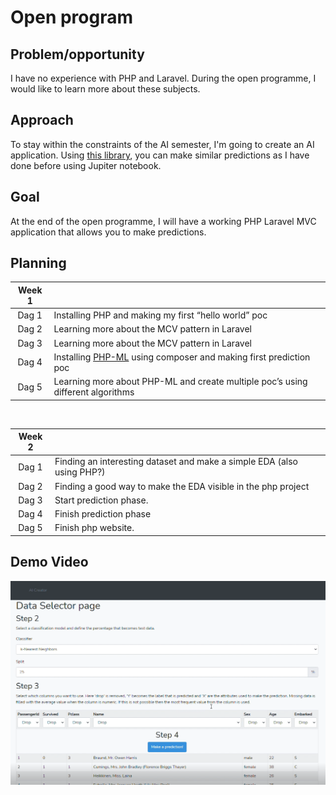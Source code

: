 # Open program
## Problem/opportunity
I have no experience with PHP and Laravel. During the open programme, I would like to learn more about these subjects. 
## Approach
To stay within the constraints of the AI semester, I'm going to create an AI application. Using [this library](https://php-ml.readthedocs.io/en/latest/), you can make similar predictions as I have done before using Jupiter notebook. 
## Goal
At the end of the open programme, I will have a working PHP Laravel MVC application that allows you to make predictions. 
## Planning
| Week 1 |                                                                                                              |
|:------:|:-------------------------------------------------------------------------------------------------------------|
| Dag 1  | Installing PHP and making my first “hello world” poc                                                         |
| Dag 2  | Learning more about the MCV pattern in Laravel                                                               |
| Dag 3  | Learning more about the MCV pattern in Laravel                                                               |
| Dag 4  | Installing [PHP-ML](https://php-ml.readthedocs.io/en/latest/) using composer and making first prediction poc |
| Dag 5  | Learning more about PHP-ML and create multiple poc’s using different algorithms                              |
<br>


| Week 2 |                                                                                                              |
|:------:|:-------------------------------------------------------------------------------------------------------------|
| Dag 1  | Finding an interesting dataset and make a simple EDA (also using PHP?)                                       |
| Dag 2  | Finding a good way to make the EDA visible in the php project                                                |
| Dag 3  | Start prediction phase.                                                                                      |
| Dag 4  | Finish prediction phase                                                                                      |
| Dag 5  | Finish php website.                                                                                          |

## Demo Video
[![Demo video](/Demo.PNG)](https://youtu.be/X6v-rVAbR5k)
